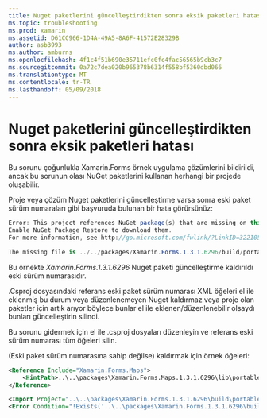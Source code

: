 ```yaml
---
title: Nuget paketlerini güncelleştirdikten sonra eksik paketleri hatası
ms.topic: troubleshooting
ms.prod: xamarin
ms.assetid: D61CC966-1D4A-49A5-8A6F-41572E28329B
author: asb3993
ms.author: amburns
ms.openlocfilehash: 4f1c4f51b690e35711efc0fc4fac56565b9cb3c7
ms.sourcegitcommit: 0a72c7dea020b965378b6314f558bf5360dbd066
ms.translationtype: MT
ms.contentlocale: tr-TR
ms.lasthandoff: 05/09/2018
---
```

# <a name="missing-packages-error-after-updating-nuget-packages"></a>Nuget paketlerini güncelleştirdikten sonra eksik paketleri hatası

Bu sorunu çoğunlukla Xamarin.Forms örnek uygulama çözümlerini bildirildi, ancak bu sorunun olası NuGet paketlerini kullanan herhangi bir projede oluşabilir. 

Proje veya çözüm Nuget paketlerini güncelleştirme varsa sonra eski paket sürüm numaraları gibi başvuruda bulunan bir hata görürsünüz:

```csharp
Error: This project references NuGet package(s) that are missing on this computer.
Enable NuGet Package Restore to download them.  
For more information, see http://go.microsoft.com/fwlink/?LinkID=322105

The missing file is ../../packages/Xamarin.Forms.1.3.1.6296/build/portable-win+net45+wp80+MonoAndroid10+MonoTouch10+Xamarin.iOS10/Xamarin.Forms.targets. (FormsGallery)

```

Bu örnekte *Xamarin.Forms.1.3.1.6296* Nuget paketi güncelleştirme kaldırıldı eski sürüm numarasıdır.

.Csproj dosyasındaki referans eski paket sürüm numarası XML öğeleri el ile eklenmiş bu durum veya düzenlenemeyen Nuget kaldırmaz veya proje olan paketler için artık arıyor böylece bunlar el ile eklenen/düzenlenebilir olsaydı bunları güncelleştirin silindi. 

Bu sorunu gidermek için el ile .csproj dosyaları düzenleyin ve referans eski sürüm numarası tüm öğeleri silin. 

(Eski paket sürüm numarasına sahip değilse) kaldırmak için örnek öğeleri:

```xml
<Reference Include="Xamarin.Forms.Maps">
    <HintPath>..\..\packages\Xamarin.Forms.Maps.1.3.1.6296\lib\portable-win+net45+wp80+MonoAndroid10+MonoTouch10+Xamarin.iOS10\Xamarin.Forms.Maps.dll</HintPath>
</Reference>

<Import Project="..\..\packages\Xamarin.Forms.1.3.1.6296\build\portable-win+net45+wp80+MonoAndroid10+MonoTouch10+Xamarin.iOS10\Xamarin.Forms.targets" Condition="Exists('..\..\packages\Xamarin.Forms.1.3.1.6296\build\portable-win+net45+wp80+MonoAndroid10+MonoTouch10+Xamarin.iOS10\Xamarin.Forms.targets')" />
<Error Condition="!Exists('..\..\packages\Xamarin.Forms.1.3.1.6296\build\portable-win+net45+wp80+MonoAndroid10+MonoTouch10+Xamarin.iOS10\Xamarin.Forms.targets')" Text="$([System.String]::Format('$(ErrorText)', '..\..\packages\Xamarin.Forms.1.3.1.6296\build\portable-win+net45+wp80+MonoAndroid10+MonoTouch10+Xamarin.iOS10\Xamarin.Forms.targets'))" />

```

